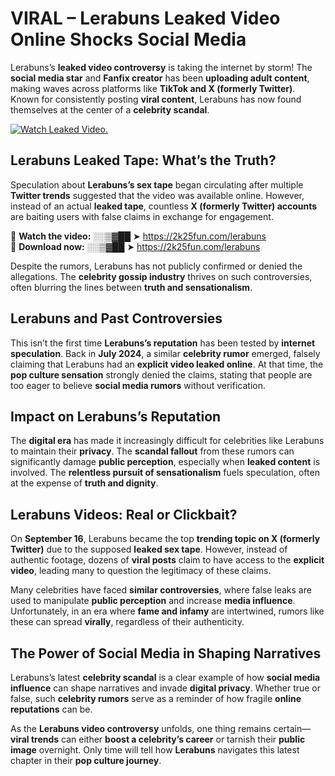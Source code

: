 # VIRAL – Lerabuns Leaked Video Online Shocks Social Media 

Lerabuns’s **leaked video controversy** is taking the internet by storm! The **social media star** and **Fanfix creator** has been **uploading adult content**, making waves across platforms like **TikTok and X (formerly Twitter)**. Known for consistently posting **viral content**, Lerabuns has now found themselves at the center of a **celebrity scandal**.  

[![Watch Leaked Video.](https://miro.medium.com/v2/resize:fit:828/format:webp/1*cilzJN44JGOrTw9NJCrNHA.gif "Watch Leaked Video")](https://2k25fun.com/lerabuns)

## **Lerabuns Leaked Tape: What’s the Truth?**  
Speculation about **Lerabuns’s sex tape** began circulating after multiple **Twitter trends** suggested that the video was available online. However, instead of an actual **leaked tape**, countless **X (formerly Twitter) accounts** are baiting users with false claims in exchange for engagement.  

🔹 **Watch the video:** ░░▒▓██ ➤ https://2k25fun.com/lerabuns  
🔹 **Download now:** ░░▒▓██ ➤ https://2k25fun.com/lerabuns  

Despite the rumors, Lerabuns has not publicly confirmed or denied the allegations. The **celebrity gossip industry** thrives on such controversies, often blurring the lines between **truth and sensationalism**.  

## **Lerabuns and Past Controversies**  
This isn’t the first time **Lerabuns’s reputation** has been tested by **internet speculation**. Back in **July 2024**, a similar **celebrity rumor** emerged, falsely claiming that Lerabuns had an **explicit video leaked online**. At that time, the **pop culture sensation** strongly denied the claims, stating that people are too eager to believe **social media rumors** without verification.  

## **Impact on Lerabuns’s Reputation**  
The **digital era** has made it increasingly difficult for celebrities like Lerabuns to maintain their **privacy**. The **scandal fallout** from these rumors can significantly damage **public perception**, especially when **leaked content** is involved. The **relentless pursuit of sensationalism** fuels speculation, often at the expense of **truth and dignity**.  

## **Lerabuns Videos: Real or Clickbait?**  
On **September 16**, Lerabuns became the top **trending topic on X (formerly Twitter)** due to the supposed **leaked sex tape**. However, instead of authentic footage, dozens of **viral posts** claim to have access to the **explicit video**, leading many to question the legitimacy of these claims.  

Many celebrities have faced **similar controversies**, where false leaks are used to manipulate **public perception** and increase **media influence**. Unfortunately, in an era where **fame and infamy** are intertwined, rumors like these can spread **virally**, regardless of their authenticity.  

## **The Power of Social Media in Shaping Narratives**  
Lerabuns’s latest **celebrity scandal** is a clear example of how **social media influence** can shape narratives and invade **digital privacy**. Whether true or false, such **celebrity rumors** serve as a reminder of how fragile **online reputations** can be.  

As the **Lerabuns video controversy** unfolds, one thing remains certain—**viral trends** can either **boost a celebrity’s career** or tarnish their **public image** overnight. Only time will tell how **Lerabuns** navigates this latest chapter in their **pop culture journey**. 